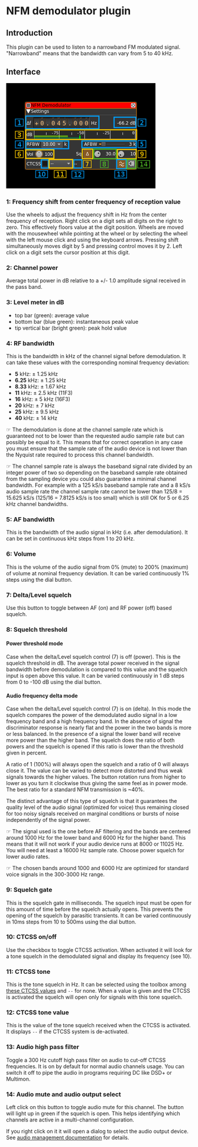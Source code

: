 <h1>NFM demodulator plugin</h1>

<h2>Introduction</h2>

This plugin can be used to listen to a narrowband FM modulated signal. "Narrowband" means that the bandwidth can vary from 5 to 40 kHz.

<h2>Interface</h2>

![NFM Demodulator plugin GUI](../../../doc/img/NFMdemod_plugin.png)

<h3>1: Frequency shift from center frequency of reception value</h3>

Use the wheels to adjust the frequency shift in Hz from the center frequency of reception. Right click on a digit sets all digits on the right to zero. This effectively floors value at the digit position. Wheels are moved with the mousewheel while pointing at the wheel or by selecting the wheel with the left mouse click and using the keyboard arrows. Pressing shift simultaneously moves digit by 5 and pressing control moves it by 2. Left click on a digit sets the cursor position at this digit.

<h3>2: Channel power</h3>

Average total power in dB relative to a +/- 1.0 amplitude signal received in the pass band.

<h3>3: Level meter in dB</h3>

  - top bar (green): average value
  - bottom bar (blue green): instantaneous peak value
  - tip vertical bar (bright green): peak hold value

<h3>4: RF bandwidth</h3>

This is the bandwidth in kHz of the channel signal before demodulation. It can take these values with the corresponding nominal frequency deviation:

  - **5** kHz: &plusmn; 1.25 kHz
  - **6.25** kHz: &plusmn; 1.25 kHz
  - **8.33** kHz: &plusmn; 1.67 kHz
  - **11** kHz: &plusmn; 2.5 kHz (11F3)
  - **16** kHz: &plusmn; 5 kHz (16F3)
  - **20** kHz: &plusmn; 7 kHz
  - **25** kHz: &plusmn; 9.5 kHz
  - **40** kHz: &plusmn; 14 kHz

&#9758; The demodulation is done at the channel sample rate which is guaranteed not to be lower than the requested audio sample rate but can possibly be equal to it. This means that for correct operation in any case you must ensure that the sample rate of the audio device is not lower than the Nyquist rate required to process this channel bandwidth.

&#9758; The channel sample rate is always the baseband signal rate divided by an integer power of two so depending on the baseband sample rate obtained from the sampling device you could also guarantee a minimal channel bandwidth. For example with a 125 kS/s baseband sample rate and a 8 kS/s audio sample rate the channel sample rate cannot be lower than 125/8 = 15.625 kS/s (125/16 = 7.8125 kS/s is too small) which is still OK for 5 or 6.25 kHz channel bandwidths.

<h3>5: AF bandwidth</h3>

This is the bandwidth of the audio signal in kHz (i.e. after demodulation). It can be set in continuous kHz steps from 1 to 20 kHz.

<h3>6: Volume</h3>

This is the volume of the audio signal from 0% (mute) to 200% (maximum) of volume at nominal frequency deviation. It can be varied continuously 1% steps using the dial button.

<h3>7: Delta/Level squelch</h3>

Use this button to toggle between AF (on) and RF power (off) based squelch.

<h3>8: Squelch threshold</h3>

<h4>Power threshold mode</h4>

Case when the delta/Level squelch control (7) is off (power). This is the squelch threshold in dB. The average total power received in the signal bandwidth before demodulation is compared to this value and the squelch input is open above this value. It can be varied continuously in 1 dB steps from 0 to -100 dB using the dial button.

<h4>Audio frequency delta mode</h4>

Case when the delta/Level squelch control (7) is on (delta). In this mode the squelch compares the power of the demodulated audio signal in a low frequency band and a high frequency band. In the absence of signal the discriminator response is nearly flat and the power in the two bands is more or less balanced. In the presence of a signal the lower band will receive more power than the higher band. The squelch does the ratio of both powers and the squelch is opened if this ratio is lower than the threshold given in percent.

A ratio of 1 (100%) will always open the squelch and a ratio of 0 will always close it. The value can be varied to detect more distorted and thus weak signals towards the higher values. The button rotation runs from higher to lower as you turn it clockwise thus giving the same feel as in power mode. The best ratio for a standard NFM transmission is ~40%.

The distinct advantage of this type of squelch is that it guarantees the quality level of the audio signal (optimized for voice) thus remaining closed for too noisy signals received on marginal conditions or bursts of noise independently of the signal power.

&#9758; The signal used is the one before AF filtering and the bands are centered around 1000 Hz for the lower band and 6000 Hz for the higher band. This means that it will not work if your audio device runs at 8000 or 11025 Hz. You will need at least a 16000 Hz sample rate. Choose power squelch for lower audio rates.

&#9758; The chosen bands around 1000 and 6000 Hz are optimized for standard voice signals in the 300-3000 Hz range.

<h3>9: Squelch gate</h3>

This is the squelch gate in milliseconds. The squelch input must be open for this amount of time before the squelch actually opens. This prevents the opening of the squelch by parasitic transients. It can be varied continuously in 10ms steps from 10 to 500ms using the dial button.

<h3>10: CTCSS on/off</h3>

Use the checkbox to toggle CTCSS activation. When activated it will look for a tone squelch in the demodulated signal and display its frequency (see 10).

<h3>11: CTCSS tone</h3>

This is the tone squelch in Hz. It can be selected using the toolbox among [these CTCSS values](https://en.wikipedia.org/wiki/Continuous_Tone-Coded_Squelch_System) and `--` for none. When a value is given and the CTCSS is activated the squelch will open only for signals with this tone squelch.

<h3>12: CTCSS tone value</h3>

This is the value of the tone squelch received when the CTCSS is activated. It displays `--` if the CTCSS system is de-activated.

<h3>13: Audio high pass filter</h3>

Toggle a 300 Hz cutoff high pass filter on audio to cut-off CTCSS frequencies. It is on by default for normal audio channels usage. You can switch it off to pipe the audio in programs requiring DC like DSD+ or Multimon.

<h3>14: Audio mute and audio output select</h3>

Left click on this button to toggle audio mute for this channel. The button will light up in green if the squelch is open. This helps identifying which channels are active in a multi-channel configuration.

If you right click on it it will open a dialog to select the audio output device. See [audio management documentation](../../../sdrgui/audio.md) for details.
